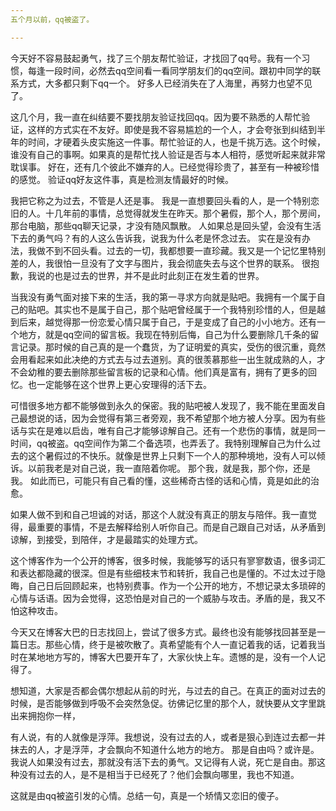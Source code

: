 ```yaml
---
五个月以前，qq被盗了。

---
```


今天好不容易鼓起勇气，找了三个朋友帮忙验证，才找回了qq号。我有一个习惯，每逢一段时间，必然去qq空间看一看同学朋友们的qq空间。跟初中同学的联系方式，大多都只剩下qq一个。
好多人已经消失在了人海里，再努力也望不见了。

这几个月，我一直在纠结要不要找朋友验证找回qq。因为要不熟悉的人帮忙验证，这样的方式实在不友好。即使是我不容易尴尬的一个人，才会夸张到纠结到半年的时间，才硬着头皮实施这一件事。帮忙验证的人，也是千挑万选。这个时候，谁没有自己的事啊。如果真的是帮忙找人验证是否与本人相符，感觉听起来就非常耽误事。
好在，还有几个彼此不嫌弃的人。已经觉得珍贵了，甚至有一种被珍惜的感觉。
验证qq好友这件事，真是检测友情最好的时候。

我把它称之为过去，不管是人还是事。
我是一直想要回头看的人，是一个特别恋旧的人。十几年前的事情，总觉得就发生在昨天。那个暑假，那个人，那个房间，那台电脑，那些qq聊天记录，才没有随风飘散。
人如果总是回头望，会没有生活下去的勇气吗？有的人这么告诉我，说我为什么老是怀念过去。
实在是没有办法，我做不到不回头看。过去的一切，我都想要一直珍藏。我又是一个记忆里特别差的人，我很怕一旦没有了文字与图片，我会彻底失去与这个世界的联系。
很抱歉，我说的也是过去的世界，并不是此时此刻正在发生着的世界。

 当我没有勇气面对接下来的生活，我的第一寻求方向就是贴吧。我拥有一个属于自己的贴吧。其实也不是属于自己，那个贴吧曾经属于一个我特别珍惜的人，但是越到后来，越觉得那一份恋爱心情只属于自己，于是变成了自己的小小地方。还有一个地方，就是qq空间的留言板。我现在特别后悔，自己为什么要删除几千条的留言记录。那时候的自己真的是一个蠢货，为了证明爱的真实，受伤的很沉重，竟然会用看起来如此决绝的方式去与过去道别。真的很羡慕那些一出生就成熟的人，才不会幼稚的要去删除那些留言板的记录和心情。他们真是富有，拥有了更多的回忆。也一定能够在这个世界上更心安理得的活下去。

可惜很多地方都不能够做到永久的保密。我的贴吧被人发现了，我不能在里面发自己最想说的话，因为会觉得有第三者旁观，我不希望那个地方被人分享。因为有些话与实在是难以启齿，唯有自己才能够谅解自己。还有一个悲伤的事情，就是同一时间，qq被盗。qq空间作为第二个备选项，也弄丢了。我特别理解自己为什么过去的这个暑假过的不快乐。就像是世界上只剩下一个人的那种境地，没有人可以倾诉。以前我老是对自己说，我一直陪着你呢。 那个我，就是我，那个你，还是我。 如此而已，可能只有自己看的懂，这些稀奇古怪的话和心情，竟是如此的治愈。

如果人做不到和自己坦诚的对话，那这个人就没有真正的朋友与陪伴。我一直觉得，最重要的事情，不是去解释给别人听你自己。而是自己跟自己对话，从矛盾到谅解，到接受，到陪伴，才是最踏实的处理方式。

这个博客作为一个公开的博客，很多时候，我能够写的话只有寥寥数语，很多词汇和表达都隐藏的很深。但是有些细枝末节和转折，我自己也是懂的。不过太过于隐晦，自己日后回顾起来，也特别费事。作为一个公开的地方，不想记录太多琐碎的心情与话语。因为会觉得，这恐怕是对自己的一个威胁与攻击。矛盾的是，我又不怕这种攻击。

今天又在博客大巴的日志找回上，尝试了很多方式。最终也没有能够找回甚至是一篇日志。那些心情，终于是被吹散了。真希望能有个人一直记着我的话，记着我当时在某地地方写的，博客大巴要开车了，大家伙快上车。遗憾的是，没有一个人记得了。

想知道，大家是否都会偶尔想起从前的时光，与过去的自己。在真正的面对过去的时候，是否能够做到呼吸不会突然急促。彷佛记忆里的那个人，就快要从文字里跳出来拥抱你一样，

有人说，有的人就像是浮萍。我想说，没有过去的人，或者是狠心到连过去都一并抹去的人，才是浮萍，才会飘向不知道什么地方的地方。
那是自由吗？或许是。
我说人如果没有过去，那就没有活下去的勇气。又记得有人说，死亡是自由。那这种没有过去的人，是不是相当于已经死了？他们会飘向哪里，我也不知道。

这就是由qq被盗引发的心情。总结一句，真是一个矫情又恋旧的傻子。

